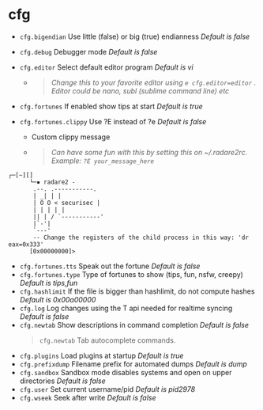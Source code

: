 <!-- TITLE: cfg -->

# cfg

- `cfg.bigendian` Use little (false) or big (true) endianness _Default is false_
- `cfg.debug` Debugger mode _Default is false_
- `cfg.editor` Select default editor program _Default is vi_
  - > _Change this to your favorite editor using `e cfg.editor=editor` . Editor could be nano, subl (sublime command line) etc_
- `cfg.fortunes` If enabled show tips at start _Default is true_
- `cfg.fortunes.clippy` Use ?E instead of ?e _Default is false_

  - Custom clippy message

   - > _Can have some fun with this by setting this on ~/.radare2rc. Example: `?E your_message_here`_ 

      
```text
┌─[~][]
      └─▪ radare2 -
       .--. .-----------.
       | _| | |
       | O O < securisec |
       | | | | |
       || | / `-----------'
       |`-'|
       `---'
       -- Change the registers of the child process in this way: 'dr eax=0x333'
      [0x00000000]>
```


- `cfg.fortunes.tts` Speak out the fortune _Default is false_
- `cfg.fortunes.type` Type of fortunes to show (tips, fun, nsfw, creepy) _Default is tips,fun_
- `cfg.hashlimit` If the file is bigger than hashlimit, do not compute hashes _Default is 0x00a00000_
- `cfg.log` Log changes using the T api needed for realtime syncing _Default is false_
- `cfg.newtab` Show descriptions in command completion _Default is false_
	> `cfg.newtab` Tab autocomplete commands.
- `cfg.plugins` Load plugins at startup _Default is true_
- `cfg.prefixdump` Filename prefix for automated dumps _Default is dump_
- `cfg.sandbox` Sandbox mode disables systems and open on upper directories _Default is false_
- `cfg.user` Set current username/pid _Default is pid2978_
- `cfg.wseek` Seek after write _Default is false_


<p hidden>cfg.bigendian cfg.debug cfg.editor cfg.fortunes cfg.fortunes.clippy cfg.fortunes.tts cfg.fortunes.type <p hidden>cfg.hashlimit cfg.log cfg.newtab cfg.plugins cfg.prefixdump cfg.sandbox cfg.user cfg.wseek complete autocomplete</p>